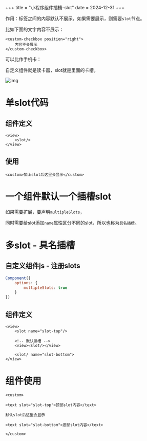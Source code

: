 +++
title = "小程序组件插槽-slot"
date = 2024-12-31
+++

作用：标签之间的内容默认不展示，如果需要展示，则需要`slot`节点。

比如下面的文字内容不展示：

```wxml
<custom-checkbox position="right">
	内容不会展示
</custom-checkbox>
```

可以比作手机卡：

自定义组件就是读卡器，slot就是里面的卡槽。

![img](https://linxz-aliyun.oss-cn-shenzhen.aliyuncs.com/images/202412311416628.png)

# 单slot代码

## 组件定义

```wxml
<view>
	<slot/>
</view>
```

## 使用

```wxml
<custom>加上slot后这里会显示</custom>
```


# 一个组件默认一个插槽slot

如果需要扩展，要声明`multipleSlots`，

同时需要给slot添加`name`属性区分不同的slot，所以也称为`具名插槽`。



# 多slot - 具名插槽

## 自定义组件js - 注册slots

```js
Component({
	options: {
		multipleSlots: true
	}
})
```

## 组件定义

```wxml
<view>
	<slot name="slot-top"/>

	<!-- 默认插槽 -->
	<view><slot/></view>

	<slot/ name="slot-bottom">
</view>
```

# 组件使用

```wxml
<custom>

<text slot="slot-top">顶部slot内容</text>

默认slot后这里会显示

<text slot="slot-bottom">底部slot内容</text>

</custom>
```
